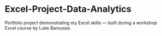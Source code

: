 # Excel-Project-Data-Analytics
Portfolio project demonstrating my Excel skills — built during a workshop Excel course by Luke Barousse.
